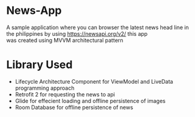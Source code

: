 # News-App
A sample application where you can browser the latest news head line in the philippines by using https://newsapi.org/v2/ this app   
was created using MVVM architectural pattern

# Library Used
- Lifecycle Architecture Component for ViewModel and LiveData programming approach
- Retrofit 2 for requesting the news to api
- Glide for effecient loading and offline persistence of images
- Room Database for offline persistence of news

